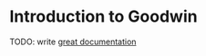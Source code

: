 # Introduction to Goodwin

TODO: write [great documentation](http://jacobian.org/writing/what-to-write/)
